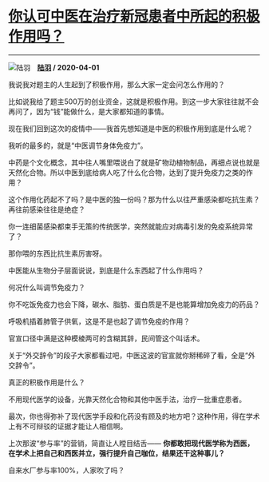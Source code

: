 # [你认可中医在治疗新冠患者中所起的积极作用吗？](https://www.zhihu.com/answer/1120424992)

---------------------------------------------------------------------

![陆羽](https://pic3.zhimg.com/da8e974dc.jpg?source=1940ef5c "陆羽")&emsp;**[陆羽](https://www.zhihu.com/people/lu-yu-86-75) / 2020-04-01**

我说我对题主的人生起到了积极作用，那么大家一定会问怎么作用的？

比如说我给了题主500万的创业资金，这就是积极作用。到这一步大家往往就不会再问了，因为“钱”能做什么，是大家都知道的事情。

现在我们回到这次的疫情中——我首先想知道是中医的积极作用到底是什么呢？

我听的最多的，就是“中医调节身体免疫力”。

中药是个文化概念，其中往人嘴里喂说白了就是矿物动植物制品，再细点说也就是天然化合物。所以中医到底给病人吃了什么化合物，达到了提升免疫力之类的作用？

这个作用化药起不了吗？是中医的独一份吗？那为什么以往严重感染都吃抗生素？再往前感染往往是绝症？

你一连细菌感染都束手无策的传统医学，突然就能应对病毒引发的免疫系统异常了？

那你喂的东西比抗生素厉害呀。

中医能从生物分子层面说说，到底是什么东西起了什么作用吗？

何况什么叫调节免疫力？

你不吃饭免疫力也会下降，碳水、脂肪、蛋白质是不是也能算增加免疫力的药品？

呼吸机插着肺管子供氧，这是不是也起了调节免疫的作用？

官宣口径中满是这种模棱两可的含糊其辞，民间管这个叫话术。

关于“外交辞令”的段子大家都看过吧，中医这波的官宣就你掰稀碎了看，全是“外交辞令”。

真正的积极作用是什么？

不用现代医学的设备，光靠天然化合物和其他中医手法，治疗一批重症患者。

最次，你也得弥补了现代医学手段和化药没有顾及的地方吧？这种作用，得在学术上有不可辩驳的证据才能让人相信啊。

上次那波“参与率”的营销，简直让人瞠目结舌—— **你都敢把现代医学称为西医，在学术上把自己和西医并立，强行提升自己咖位，结果还干这种事儿？** 

自来水厂参与率100%，人家吹了吗？

